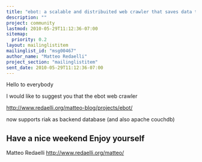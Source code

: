 ```yaml
---
title: "ebot: a scalable and distribuited web crawler that saves data to riak"
description: ""
project: community
lastmod: 2010-05-29T11:12:36-07:00
sitemap:
  priority: 0.2
layout: mailinglistitem
mailinglist_id: "msg00467"
author_name: "Matteo Redaelli"
project_section: "mailinglistitem"
sent_date: 2010-05-29T11:12:36-07:00
---
```



Hello to everybody

I would like to suggest you that the ebot web crawler

 http://www.redaelli.org/matteo-blog/projects/ebot/

now supports riak as backend database (and also apache couchdb)

Have a nice weekend
Enjoy yourself
-- 
Matteo Redaelli
http://www.redaelli.org/matteo/
